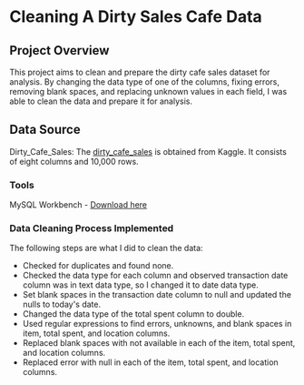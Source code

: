 # Cleaning A Dirty Sales Cafe Data
## Project Overview

This project aims to clean and prepare the dirty cafe sales dataset for analysis. By changing the data type of one of the columns, fixing errors, removing blank spaces, and replacing unknown values in each field, I was able to clean the data and prepare it for analysis.

## Data Source

Dirty_Cafe_Sales: The [dirty_cafe_sales](https://www.kaggle.com/datasets/ahmedmohamed2003/cafe-sales-dirty-data-for-cleaning-training) is obtained from Kaggle. It consists of eight columns and 10,000 rows.

### Tools

MySQL Workbench - [Download here](https://dev.mysql.com/downloads/workbench/)

### Data Cleaning Process Implemented
The following steps are what I did to clean the data:
- Checked for duplicates and found none.
- Checked the data type for each column and observed transaction date column was in text data type, so I changed it to date data type.
- Set blank spaces in the transaction date column to null and updated the nulls to today's date.
- Changed the data type of the total spent column to double.
- Used regular expressions to find errors, unknowns, and blank spaces in item, total spent, and location columns.
- Replaced blank spaces with not available in each of the item, total spent, and location columns.
- Replaced error with null in each of the item, total spent, and location columns.




